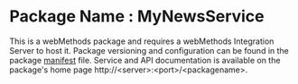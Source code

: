 # Package Name : MyNewsService
This is a webMethods package and requires a webMethods Integration Server to host it. Package versioning and configuration can be found in the package [manifest](./MyNewsService/manifest.v3) file. Service and API documentation is available on the package's home page http://&lt;server&gt;:&lt;port&gt;/&lt;packagename>.
